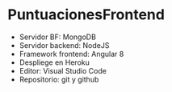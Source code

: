 # PuntuacionesFrontend

- Servidor BF: MongoDB
- Servidor backend: NodeJS
- Framework frontend: Angular 8
- Despliege en Heroku
- Editor: Visual Studio Code
- Repositorio: git y github
